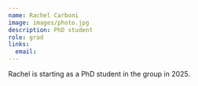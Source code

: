 ```yaml
---
name: Rachel Carboni
image: images/photo.jpg
description: PhD student
role: grad
links:
  email: 
---
```


Rachel is starting as a PhD student in the group in 2025.
